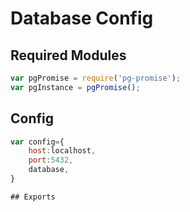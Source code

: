 # Database Config


## Required Modules
```js
var pgPromise = require('pg-promise');
var pgInstance = pgPromise();
```
## Config
```js
var config={
    host:localhost,
    port:5432,
    database,
}

## Exports